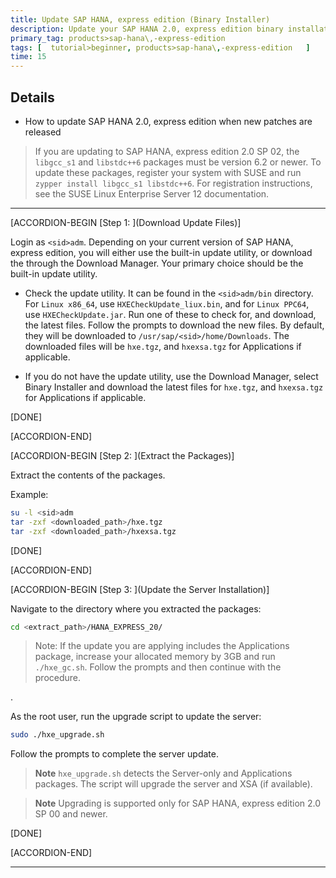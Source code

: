 ```yaml
---
title: Update SAP HANA, express edition (Binary Installer)
description: Update your SAP HANA 2.0, express edition binary installation when new patches are released.
primary_tag: products>sap-hana\,-express-edition  
tags: [  tutorial>beginner, products>sap-hana\,-express-edition   ]
time: 15
---
```


## Details
  - How to update SAP HANA 2.0, express edition when new patches are released

> If you are updating to SAP HANA, express edition 2.0 SP 02, the `libgcc_s1` and `libstdc++6` packages must be version 6.2 or newer. To update these packages, register your system with SUSE and run `zypper install libgcc_s1 libstdc++6`. For registration instructions, see the SUSE Linux Enterprise Server 12 documentation.


---

[ACCORDION-BEGIN [Step 1: ](Download Update Files)]

Login as `<sid>adm`. Depending on your current version of SAP HANA, express edition, you will either use the built-in update utility, or download the through the Download Manager. Your primary choice should be the built-in update utility.

* Check the update utility. It can be found in the `<sid>adm/bin` directory. For `Linux x86_64`, use `HXECheckUpdate_liux.bin`, and for `Linux PPC64`, use `HXECheckUpdate.jar`. Run one of these to check for, and download, the latest files. Follow the prompts to download the new files. By default, they will be downloaded to `/usr/sap/<sid>/home/Downloads`. The downloaded files will be `hxe.tgz`, and `hxexsa.tgz` for Applications if applicable.

* If you do not have the update utility, use the Download Manager, select Binary Installer and download the latest files for `hxe.tgz`, and `hxexsa.tgz` for Applications if applicable.


[DONE]

[ACCORDION-END]

[ACCORDION-BEGIN [Step 2: ](Extract the Packages)]

Extract the contents of the packages.

Example:

```bash
su -l <sid>adm
tar -zxf <downloaded_path>/hxe.tgz
tar -zxf <downloaded_path>/hxexsa.tgz
```


[DONE]

[ACCORDION-END]

[ACCORDION-BEGIN [Step 3: ](Update the Server Installation)]

Navigate to the directory where you extracted the packages:

```bash
cd <extract_path>/HANA_EXPRESS_20/
```

> Note:
> If the update you are applying includes the Applications package, increase your allocated memory by 3GB and run `./hxe_gc.sh`. Follow the prompts and then continue with the procedure.

.

As the root user, run the upgrade script to update the server:

```bash
sudo ./hxe_upgrade.sh
```

Follow the prompts to complete the server update.

>**Note**
>`hxe_upgrade.sh` detects the Server-only and Applications packages. The script will upgrade the server and XSA (if available).

>**Note**
> Upgrading is supported only for SAP HANA, express edition 2.0 SP 00 and newer.


[DONE]

[ACCORDION-END]

---

